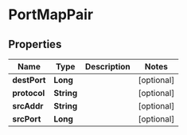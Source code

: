 # PortMapPair

## Properties
Name | Type | Description | Notes
------------ | ------------- | ------------- | -------------
**destPort** | **Long** |  |  [optional]
**protocol** | **String** |  |  [optional]
**srcAddr** | **String** |  |  [optional]
**srcPort** | **Long** |  |  [optional]
